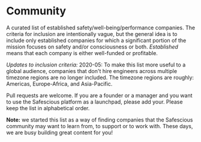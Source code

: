 # Community
A curated list of established safety/well-being/performance companies. The criteria for inclusion are intentionally vague, but the general idea is to include only established companies for which a significant portion of the mission focuses on safety and/or consciousness or both. <i>Established</i> means that each company is either well-funded or profitable.

<i>Updates to inclusion criteria:</i>
2020-05: To make this list more useful to a global audience, companies that don't hire engineers across multiple timezone regions are no longer included. The timezone regions are roughly: Americas, Europe-Africa, and Asia-Pacific.

Pull requests are welcome. If you are a founder or a manager and you want to use the Safescious platform as a launchpad, please add your. Please keep the list in alphabetical order.

<b>Note:</b> we started this list as a way of finding companies that the Safescious community may want to learn from, to support or to work with. These days, we are busy building great content for you! 
